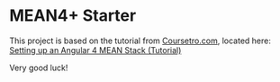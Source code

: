 # MEAN4+ Starter

This project is based on the tutorial from [Coursetro.com](https://coursetro.com), located here:
[Setting up an Angular 4 MEAN Stack (Tutorial)](https://coursetro.com/posts/code/84/Setting-up-an-Angular-4-MEAN-Stack-(Tutorial))

Very good luck!